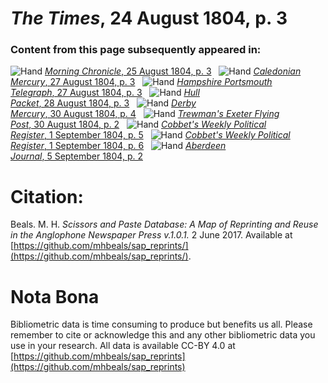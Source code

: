 # *The Times*, 24 August 1804, p. 3  
  
### Content from this page subsequently appeared in:  
![Hand](http://scissorsandpaste.net/wp-content/uploads/2017/06/smallhandpointer.png) [*Morning Chronicle*, 25 August 1804, p. 3](https://mhbeals.github.io/sap_html/Morning-Chronicle/Morning-Chronicle-25-August-1804-p-3)  
![Hand](http://scissorsandpaste.net/wp-content/uploads/2017/06/smallhandpointer.png) [*Caledonian Mercury*, 27 August 1804, p. 3](https://mhbeals.github.io/sap_html/Caledonian-Mercury/Caledonian-Mercury-27-August-1804-p-3)  
![Hand](http://scissorsandpaste.net/wp-content/uploads/2017/06/smallhandpointer.png) [*Hampshire Portsmouth Telegraph*, 27 August 1804, p. 3](https://mhbeals.github.io/sap_html/Hampshire-Portsmouth-Telegraph/Hampshire-Portsmouth-Telegraph-27-August-1804-p-3)  
![Hand](http://scissorsandpaste.net/wp-content/uploads/2017/06/smallhandpointer.png) [*Hull Packet*, 28 August 1804, p. 3](https://mhbeals.github.io/sap_html/Hull-Packet/Hull-Packet-28-August-1804-p-3)  
![Hand](http://scissorsandpaste.net/wp-content/uploads/2017/06/smallhandpointer.png) [*Derby Mercury*, 30 August 1804, p. 4](https://mhbeals.github.io/sap_html/Derby-Mercury/Derby-Mercury-30-August-1804-p-4)  
![Hand](http://scissorsandpaste.net/wp-content/uploads/2017/06/smallhandpointer.png) [*Trewman's Exeter Flying Post*, 30 August 1804, p. 2](https://mhbeals.github.io/sap_html/Trewman's-Exeter-Flying-Post/Trewman's-Exeter-Flying-Post-30-August-1804-p-2)  
![Hand](http://scissorsandpaste.net/wp-content/uploads/2017/06/smallhandpointer.png) [*Cobbet's Weekly Political Register*, 1 September 1804, p. 5](https://mhbeals.github.io/sap_html/Cobbet's-Weekly-Political-Register/Cobbet's-Weekly-Political-Register-1-September-1804-p-5)  
![Hand](http://scissorsandpaste.net/wp-content/uploads/2017/06/smallhandpointer.png) [*Cobbet's Weekly Political Register*, 1 September 1804, p. 6](https://mhbeals.github.io/sap_html/Cobbet's-Weekly-Political-Register/Cobbet's-Weekly-Political-Register-1-September-1804-p-6)  
![Hand](http://scissorsandpaste.net/wp-content/uploads/2017/06/smallhandpointer.png) [*Aberdeen Journal*, 5 September 1804, p. 2](https://mhbeals.github.io/sap_html/Aberdeen-Journal/Aberdeen-Journal-5-September-1804-p-2)  


# Citation: 

Beals. M. H. *Scissors and Paste Database: A Map of Reprinting and Reuse in the Anglophone Newspaper Press v.1.0.1.* 2 June 2017. Available at [https://github.com/mhbeals/sap_reprints/](https://github.com/mhbeals/sap_reprints/). 

# Nota Bona

Bibliometric data is time consuming to produce but benefits us all. Please remember to cite or acknowledge this and any other bibliometric data you use in your research. All data is available CC-BY 4.0 at [https://github.com/mhbeals/sap_reprints](https://github.com/mhbeals/sap_reprints)